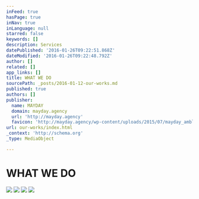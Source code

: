 ```yaml
---
inFeed: true
hasPage: true
inNav: true
inLanguage: null
starred: false
keywords: []
description: Services
datePublished: '2016-01-26T09:22:51.868Z'
dateModified: '2016-01-26T09:22:48.792Z'
author: []
related: []
app_links: []
title: WHAT WE DO
sourcePath: _posts/2016-01-12-our-works.md
published: true
authors: []
publisher:
  name: MAYDAY
  domain: mayday.agency
  url: 'http://mayday.agency'
  favicon: 'http://mayday.agency/wp-content/uploads/2015/07/mayday_amblem-siyah.jpg'
url: our-works/index.html
_context: 'http://schema.org'
_type: MediaObject

---
```

# WHAT WE DO
![](https://s3-us-west-2.amazonaws.com/the-grid-img/p/b32c7a193fce0e5296da5c2f5aeb75f2a5afc11b.jpg)
![](https://s3-us-west-2.amazonaws.com/the-grid-img/p/52ca3f0c34180ac12c6b7d0d0d4c2c51b8f6321d.jpg)
![](https://s3-us-west-2.amazonaws.com/the-grid-img/p/4927d5196d4c78b38f513d9b3f4a9438a97ef6ba.jpg)
![](https://s3-us-west-2.amazonaws.com/the-grid-img/p/3c9f17f8426fe6558a2a9b375a255d7c2bc68d1e.jpg)
